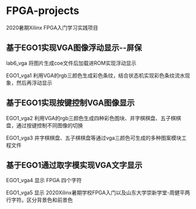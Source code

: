 # FPGA-projects
2020暑期Xilinx FPGA入门学习实践项目

## 基于EGO1实现VGA图像浮动显示--屏保
lab6_vga 将图片生成coe文件后加载进ROM实现浮动显示

EGO1_vga1 利用VGA的rgb三颜色生成彩色条纹，结合状态机实现彩色条纹流水现象，然后再浮动显示

## 基于EGO1实现按键控制VGA图像显示
EGO1_vga2 利用VGA的rgb三颜色生成四种彩色图块、井字棋棋盘、五子棋棋盘，通过按键控制不同图像的切换

EGO1_vga3  井字棋棋盘、五子棋棋盘等通过vga三颜色可生成的多种图案模块工程文件

## 基于EGO1通过取字模实现VGA文字显示
EGO1_vga4 显示 FPGA 四个字符

EGO1_vga5 显示 2020Xilinx暑期学校FPGA入门以及山东大学崇新学堂-周健平两行字符。区分背景色和前景色
